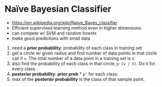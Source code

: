# Naïve Bayesian Classifier
- https://en.wikipedia.org/wiki/Naive_Bayes_classifier
- Efficient supervised learning method even in higher dimensions
- can compete w/ SVM and random forests
- make good predictions with small data
1. need a __prior probability__: probability of each class in training set
2. get a circle w/ given radius and find number of data points in that circle call it `v`. The total number of a data point in a training set is `V`.
3. also find the probability of each class in that circle, `p'(v | V)`. Do it for every class.
4. __posterior probability__: __prior prob__ * `p'` for each class.
5. max of the __posterior probability__ is the class of that sample point.
